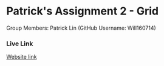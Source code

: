 # Patrick's Assignment 2 - Grid
Group Members: Patrick Lin (GitHub Username: Will160714)

### Live Link
[Website link](https://will160714.github.io/assignment-2/)